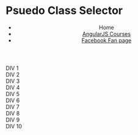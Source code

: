 <!DOCTYPE html>
<html lang="en">
<head>
<meta charset="utf-8">
<title>Psuedo Class Selectors</title>
<style>

header li {
  list-style: none;
}  
a:link, a:visited {
  text-decoration: none;
  background-color: green;
  border: 1px solid blue;
  color: black;
  display: bold;
  width: 200px;
  text-align: center;
  margin-bottom: 1px;
}

a:hover, a:active {
  background-color: red;
  color: purple;
}

</style>
</head>
<body>
<h1>Psuedo Class Selector</h1>

<header>
  <ul>
    <li><a href:"/">Home</a></li>
    <li><a href="http://goo.gl/V0Wl6s"
    target="_blank">AngularJS Courses</a></li>
    <li><a href="http://www.facebook.com/CourseraWebDev" target="_blank">Facebook Fan page</a></li>
  </ul>
</header>

<section>
  <div>DIV 1</div>
  <div>DIV 2</div>
  <div>DIV 3</div>
  <div>DIV 4</div>
  <div>DIV 5</div>
  <div>DIV 6</div>
  <div>DIV 7</div>
  <div>DIV 8</div>
  <div>DIV 9</div>
  <div>DIV 10</div>
</section>

</body>
</html>
    
